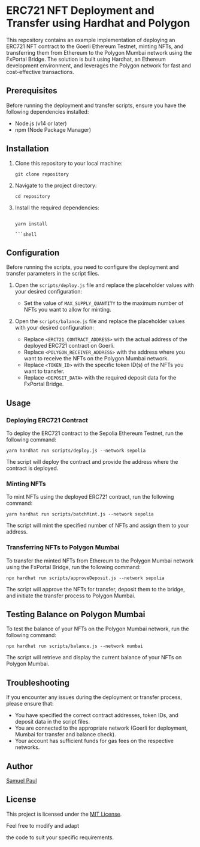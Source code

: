 
# ERC721 NFT Deployment and Transfer using Hardhat and Polygon

This repository contains an example implementation of deploying an ERC721 NFT contract to the Goerli Ethereum Testnet, minting NFTs, and transferring them from Ethereum to the Polygon Mumbai network using the FxPortal Bridge. The solution is built using Hardhat, an Ethereum development environment, and leverages the Polygon network for fast and cost-effective transactions.

## Prerequisites

Before running the deployment and transfer scripts, ensure you have the following dependencies installed:

- Node.js (v14 or later)
- npm (Node Package Manager)

## Installation

1. Clone this repository to your local machine:

   ```shell
   git clone repository
   ```

2. Navigate to the project directory:

   ```shell
   cd repository
   ```

3. Install the required dependencies:

   ```shell

   yarn install

   ```shell

## Configuration

Before running the scripts, you need to configure the deployment and transfer parameters in the script files.

1. Open the `scripts/deploy.js` file and replace the placeholder values with your desired configuration:

   - Set the value of `MAX_SUPPLY_QUANTITY` to the maximum number of NFTs you want to allow for minting.

2. Open the `scripts/balance.js` file and replace the placeholder values with your desired configuration:

   - Replace `<ERC721_CONTRACT_ADDRESS>` with the actual address of the deployed ERC721 contract on Goerli.
   - Replace `<POLYGON_RECEIVER_ADDRESS>` with the address where you want to receive the NFTs on the Polygon Mumbai network.
   - Replace `<TOKEN_ID>` with the specific token ID(s) of the NFTs you want to transfer.
   - Replace `<DEPOSIT_DATA>` with the required deposit data for the FxPortal Bridge.

## Usage

### Deploying ERC721 Contract

To deploy the ERC721 contract to the Sepolia Ethereum Testnet, run the following command:

```shell
yarn hardhat run scripts/deploy.js --network sepolia
```

The script will deploy the contract and provide the address where the contract is deployed.

### Minting NFTs

To mint NFTs using the deployed ERC721 contract, run the following command:

```shell
yarn hardhat run scripts/batchMint.js --network sepolia
```

The script will mint the specified number of NFTs and assign them to your address.

### Transferring NFTs to Polygon Mumbai

To transfer the minted NFTs from Ethereum to the Polygon Mumbai network using the FxPortal Bridge, run the following command:

```shell
npx hardhat run scripts/approveDeposit.js --network sepolia
```

The script will approve the NFTs for transfer, deposit them to the bridge, and initiate the transfer process to Polygon Mumbai.

## Testing Balance on Polygon Mumbai

To test the balance of your NFTs on the Polygon Mumbai network, run the following command:

```shell
npx hardhat run scripts/balance.js --network mumbai
```

The script will retrieve and display the current balance of your NFTs on Polygon Mumbai.

## Troubleshooting

If you encounter any issues during the deployment or transfer process, please ensure that:

- You have specified the correct contract addresses, token IDs, and deposit data in the script files.
- You are connected to the appropriate network (Goerli for deployment, Mumbai for transfer and balance check).
- Your account has sufficient funds for gas fees on the respective networks.

## Author

[Samuel Paul](https://github.com/samuepaul)

## License

This project is licensed under the [MIT License](LICENSE).

Feel free to modify and adapt

 the code to suit your specific requirements.



